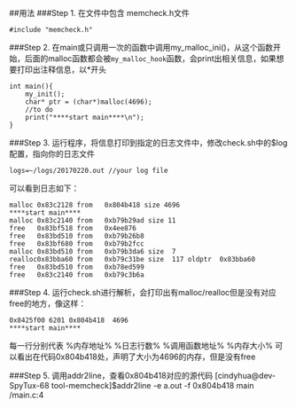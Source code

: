 ##用法
###Step 1.
在文件中包含 memcheck.h文件
```
#include "memcheck.h"
```

###Step 2.
在main或只调用一次的函数中调用my_malloc_ini()，从这个函数开始，后面的malloc函数都会被`my_malloc_hook`函数，会print出相关信息，如果想要打印出注释信息，以*开头

```
int main(){
    my_init();
    char* ptr = (char*)malloc(4696); 
    //to do
    print("****start main****\n");
}
```

###Step 3.
运行程序，将信息打印到指定的日志文件中，修改check.sh中的$log配置，指向你的日志文件

```
logs=~/logs/20170220.out //your log file
```
可以看到日志如下：

```
malloc 0x83c2128 from   0x804b418 size 4696
****start main****
malloc 0x83c2140 from   0xb79b29ad size 11
free   0x83bf518 from   0x4ee876
free   0x83bd510 from   0xb79b26b8
free   0x83bf680 from   0xb79b2fcc
malloc 0x83bd510 from   0xb79b3da6 size  7
realloc0x83bba60 from   0xb79c31be size  117 oldptr  0x83bba60
free   0x83bd510 from   0xb78ed599
free   0x83c2140 from   0xb79c3b6a
```

###Step 4.
运行check.sh进行解析，会打印出有malloc/realloc但是没有对应free的地方，像这样：
```
0x8425f00 6201 0x804b418  4696
****start main****
```
每一行分别代表 %内存地址% %日志行数% %调用函数地址% %内存大小%
可以看出在代码0x804b418处，声明了大小为4696的内存，但是没有free


###Step 5. 
调用addr2line，查看0x804b418对应的源代码
[cindyhua@dev-SpyTux-68 tool-memcheck]$addr2line -e a.out -f 0x804b418
main                       
/main.c:4
